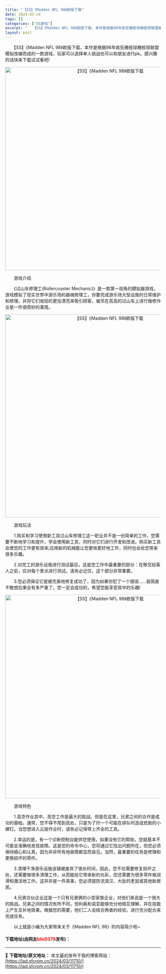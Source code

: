 ```yaml
---
title: "【SS】《Madden NFL 98》欧版下载"
date: 2024-03-24
tags: []
categories: ["SS游戏"]
excerpt: "　　【SS】《Madden NFL 98》欧版下载，本作是根据98年疯狂橄榄球橄榄球联盟模拟改编而成的一款游戏，玩家可以选择单人挑战也可以和朋友进行pk。感兴趣的话快来下载试试看吧! 　　游戏介绍 　　《过山车修理工(Rollercoaster Mechanic)》是一款第一视角的模拟器游戏，游戏模&hellip;"
layout: post
---
```


 <p>　　【SS】《Madden NFL 98》欧版下载，本作是根据98年疯狂橄榄球橄榄球联盟模拟改编而成的一款游戏，玩家可以选择单人挑战也可以和朋友进行pk。感兴趣的话快来下载试试看吧!</p> <p align="center"><img align="" border="0" src="https://lad.sfcrom.cn/wp-content/uploads/2024/03/20240323_65ff0035eae56.png" width="658" alt="【SS】《Madden NFL 98》欧版下载" /></p> <p>　　游戏介绍</p> <p>　　《过山车修理工(Rollercoaster Mechanic)》是一款第一视角的模拟器游戏，游戏模拟了现实世界中游乐场的器械修理工，你要完成游乐场大型设施的日常维护和修理，并将它们收拾的更加漂亮来吸引顾客，被吊在高高的过山车上进行维修作业是一件很奇妙的事情。</p> <p align="center"><img align="" border="0" src="https://lad.sfcrom.cn/wp-content/uploads/2024/03/20240323_65ff0036bd94e.png" width="657" alt="【SS】《Madden NFL 98》欧版下载" /></p> <p>　　游戏玩法</p> <p>　　1.购买和学习使用新工具过山车修理工这一职业并不是一份简单的工作，您需要不断地学习和提升，学会使用新工具，同时对它们进行开发和改进。购买新工具会使您的工作更有效率;应用新的机械能让您更快更好地工作，同时也会给您带来很多乐趣。</p> <p>　　2.对完工的游乐设施进行测试最后，这是您工作中最重要的部分：在移交给客人之前，应对每个景点进行测试。请务必记住，这个部分非常重要。</p> <p>　　3.您必须保证它是被完美地修复成功了，因为如果你犯了一个错误&hellip;&hellip;我简直不敢想后果会有多严重了。您一定会成功的，希望您能享受其中的乐趣!</p> <p align="center"><img align="" border="0" src="https://lad.sfcrom.cn/wp-content/uploads/2024/03/20240323_65ff00377c889.png" width="659" alt="【SS】《Madden NFL 98》欧版下载" /></p> <p>　　游戏特色</p> <p>　　1.高空作业其中，高空工作是最大的挑战。但是在这里，兄弟之间的合作是成功的基础。通常，您不得不爬到高处，只是为了拧一个可能在排队时造成悲剧的小螺钉。当您想进入云层作业时，请务必记得带上齐全的工具。</p> <p>　　2.幸运的是，有一个诊断控制台能供您使用，如果没有它的帮助，您就基本不可能会准确地发现故障。这是您的命令中心，您将通过它找出问题所在，但您必须保持细心和认真，因为并非所有地故障都显而易见。当然，最重要的任务是修理和更换损坏的零件。</p> <p>　　3.清理干净游乐设施该镇被废弃了很长时间，因此，您不仅需要修复损坏之处，还需要做很多清理工作，从而能给它带来新的光彩，您还需要为很多零件做润滑和激活地工作。这并非是一件易事，您必须提防流浪汉、大批的老鼠或其他新居民。</p> <p>　　4.兄弟合伙企业这是一个只有兄弟俩的小型家族企业，对他们来说是一个很大的挑战。兄弟之间的情况有所不同，但利奥和诺亚能够充分地相互理解，并在技能上产生互补地效果。根据您的需要，他们二人会结合两者的经验，进行充分配合来完成任务。</p> <p>　　以上就是小编为大家带来关于《Madden NFL 98》的内容简介啦~</p> <p><h4>下载地址(由网友<font color="red">bliu5379</font>发布)：</h4></p> 

---
📖 **下载地址/原文地址：** 本文最初发布于我的博客网站：[https://lad.sfcrom.cn/2024/03/11710/](https://lad.sfcrom.cn/2024/03/11710/)
